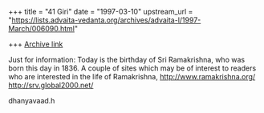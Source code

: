 +++
title = "41 Giri"
date = "1997-03-10"
upstream_url = "https://lists.advaita-vedanta.org/archives/advaita-l/1997-March/006090.html"

+++
[Archive link](https://lists.advaita-vedanta.org/archives/advaita-l/1997-March/006090.html)

Just for information:
        Today is the birthday of Sri Ramakrishna, who was born this day
in 1836. A couple of sites which may be of interest to readers who are
interested in the life of Ramakrishna,
        http://www.ramakrishna.org/
        http://srv.global2000.net/

dhanyavaad.h


